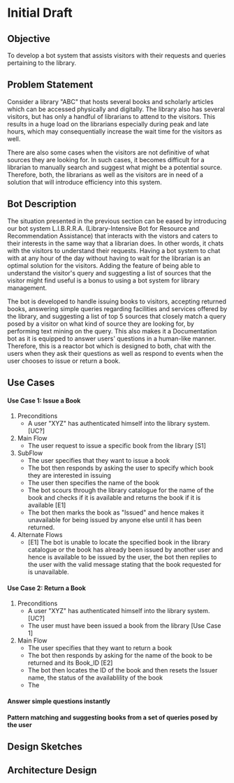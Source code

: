 # Initial Draft 

## Objective 
To develop a bot system that assists visitors with their requests and queries pertaining to the library. 
## Problem Statement  
Consider a library "ABC" that hosts several books and scholarly articles which can be accessed physically and digitally. The library also has several visitors, but has only a handful of librarians to attend to the visitors. This results in a huge load on the librarians especially during peak and late hours, which may consequentially increase the wait time for the visitors as well. 

There are also some cases when the visitors are not definitive of what sources they are looking for. In such cases, it becomes difficult for a librarian to manually search and suggest what might be a potential source. Therefore, both, the librarians as well as the visitors are in need of a solution that will introduce efficiency into this system. 

## Bot Description

The situation presented in the previous section can be eased by introducing our bot system L.I.B.R.R.A. (Library-Intensive Bot for Resource and Recommendation Assistance) that interacts with the vistors and caters to their interests in the same way that a librarian does. In other words, it chats with the visitors to understand their requests. Having a bot system to chat with at any hour of the day without having to wait for the librarian is an optimal solution for the visitors. Adding the feature of being able to understand the visitor's query and suggesting a list of sources that the visitor might find useful is a bonus to using a bot system for library management.  

The bot is developed to handle issuing books to visitors, accepting returned books, answering simple queries regarding facilities and services offered by the library, and suggesting a list of top 5 sources that closely match a query posed by a visitor on what kind of source they are looking for, by performing text mining on the query. This also makes it a Documentation bot as it is equipped to answer users' questions in a human-like manner. Therefore, this is a reactor bot which is designed to both, chat with the users when they ask their questions as well as respond to events when the user chooses to issue or return a book.

## Use Cases 
#### Use Case 1: Issue a Book 
1. Preconditions 
   - A user "XYZ" has authenticated himself into the library system. [UC?]
2. Main Flow 
   - The user request to issue a specific book from the library [S1]
3. SubFlow 
   - The user specifies that they want to issue a book
   - The bot then responds by asking the user to specify which book they are interested in issuing 
   - The user then specifies the name of the book
   - The bot scours through the library catalogue for the name of the book and checks if it is available and returns the book if it is available [E1]
   - The bot then marks the book as "Issued" and hence makes it unavailable for being issued by anyone else until it has been returned. 
4. Alternate Flows
   - [E1] The bot is unable to locate the specified book in the library catalogue or the book has already been issued by another user and hence is available to be issued by the user,  the bot then replies to the user with the valid message stating that the book requested for is unavailable. 
        
#### Use Case 2: Return a Book 
1. Preconditions 
   - A user "XYZ" has authenticated himself into the library system. [UC?]
   - The user must have been issued a book from the library [Use Case 1]
2. Main Flow 
   - The user specifies that they want to return a book 
   - The bot then responds by asking for the name of the book to be returned and its Book_ID [E2]
   - The bot then locates the ID of the book and then resets the Issuer name, the status of the availablility of the book
   - The 
#### Answer simple questions instantly
#### Pattern matching and suggesting books from a set of queries posed by the user 
## Design Sketches 
## Architecture Design 


